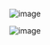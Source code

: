 ![image](https://github.com/Gulsahyldrm/JavaScript/assets/74858914/d7385a45-ef36-4c26-83ce-e01699ac25d2)

![image](https://github.com/Gulsahyldrm/JavaScript/assets/74858914/bcca8cf3-1305-41d5-8053-413c2c00608f)
